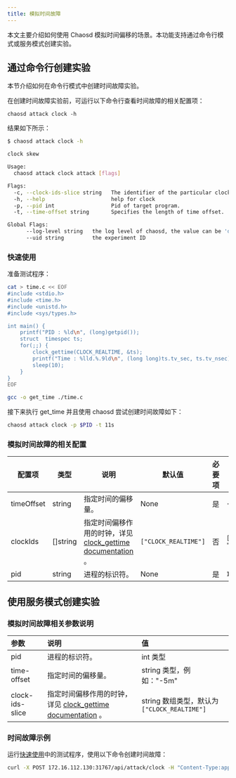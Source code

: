 ```yaml
---
title: 模拟时间故障
---
```


本文主要介绍如何使用 Chaosd 模拟时间偏移的场景。本功能支持通过命令行模式或服务模式创建实验。

## 通过命令行创建实验

本节介绍如何在命令行模式中创建时间故障实验。

在创建时间故障实验前，可运行以下命令行查看时间故障的相关配置项：

```
chaosd attack clock -h
```

结果如下所示：

```bash
$ chaosd attack clock -h

clock skew

Usage:
  chaosd attack clock attack [flags]

Flags:
  -c, --clock-ids-slice string   The identifier of the particular clock on which to act.More clock description in linux kernel can be found in man page of clock_getres, clock_gettime, clock_settime.Muti clock ids should be split with "," (default "CLOCK_REALTIME")
  -h, --help                     help for clock
  -p, --pid int                  Pid of target program.
  -t, --time-offset string       Specifies the length of time offset.

Global Flags:
      --log-level string   the log level of chaosd, the value can be 'debug', 'info', 'warn' and 'error'
      --uid string         the experiment ID

```

### 快速使用

准备测试程序：

```bash
cat > time.c << EOF
#include <stdio.h>
#include <time.h>
#include <unistd.h>
#include <sys/types.h>

int main() {
    printf("PID : %ld\n", (long)getpid());
    struct  timespec ts;
    for(;;) {
        clock_gettime(CLOCK_REALTIME, &ts);
        printf("Time : %lld.%.9ld\n", (long long)ts.tv_sec, ts.tv_nsec);
        sleep(10);
    }
}
EOF

gcc -o get_time ./time.c
```

接下来执行 get_time 并且使用 chaosd 尝试创建时间故障如下：

```bash
chaosd attack clock -p $PID -t 11s
```

### 模拟时间故障的相关配置

| 配置项 | 类型 | 说明 | 默认值 | 必要项 | 例子 |
| --- | --- | --- | --- | --- | --- |
| timeOffset | string | 指定时间的偏移量。 | None | 是 | `-5m` |
| clockIds | []string | 指定时间偏移作用的时钟，详见 [clock_gettime documentation](https://man7.org/linux/man-pages/man2/clock_gettime.2.html) 。 | `["CLOCK_REALTIME"]` | 否 | `["CLOCK_REALTIME", "CLOCK_MONOTONIC"]` |
| pid | string | 进程的标识符。 | None | 是 | `1` |

## 使用服务模式创建实验

### 模拟时间故障相关参数说明

| 参数 | 说明 | 值 |
| :-- | :-- | :-- |
| pid | 进程的标识符。 | int 类型 |
| time-offset | 指定时间的偏移量。 | string 类型，例如："-5m" |
| clock-ids-slice | 指定时间偏移作用的时钟，详见 [clock_gettime documentation](https://man7.org/linux/man-pages/man2/clock_gettime.2.html) 。 | string 数组类型，默认为 `["CLOCK_REALTIME"]` |

### 时间故障示例

运行[快速使用](#快速使用)中的测试程序，使用以下命令创建时间故障：

```bash
curl -X POST 172.16.112.130:31767/api/attack/clock -H "Content-Type:application/json" -d '{"pid":123, "time-offset":"11s"}'
```
